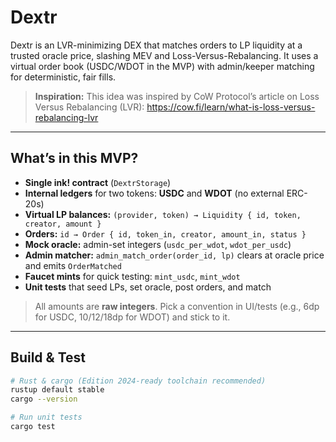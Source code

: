 # Dextr

Dextr is an LVR-minimizing DEX that matches orders to LP liquidity at a trusted oracle price, slashing MEV and Loss-Versus-Rebalancing.
It uses a virtual order book (USDC/WDOT in the MVP) with admin/keeper matching for deterministic, fair fills.

> **Inspiration:** This idea was inspired by CoW Protocol’s article on Loss Versus Rebalancing (LVR):
> https://cow.fi/learn/what-is-loss-versus-rebalancing-lvr

---

## What’s in this MVP?

- **Single ink! contract** (`DextrStorage`)
- **Internal ledgers** for two tokens: **USDC** and **WDOT** (no external ERC-20s)
- **Virtual LP balances:** `(provider, token) → Liquidity { id, token, creator, amount }`
- **Orders:** `id → Order { id, token_in, creator, amount_in, status }`
- **Mock oracle:** admin-set integers (`usdc_per_wdot`, `wdot_per_usdc`)
- **Admin matcher:** `admin_match_order(order_id, lp)` clears at oracle price and emits `OrderMatched`
- **Faucet mints** for quick testing: `mint_usdc`, `mint_wdot`
- **Unit tests** that seed LPs, set oracle, post orders, and match

> All amounts are **raw integers**. Pick a convention in UI/tests (e.g., 6dp for USDC, 10/12/18dp for WDOT) and stick to it.

---

## Build & Test

```bash
# Rust & cargo (Edition 2024-ready toolchain recommended)
rustup default stable
cargo --version

# Run unit tests
cargo test
```
